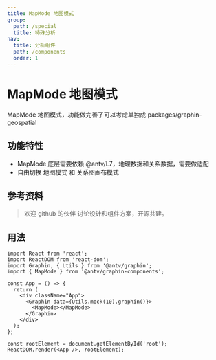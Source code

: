 ```yaml
---
title: MapMode 地图模式
group:
  path: /special
  title: 特殊分析
nav:
  title: 分析组件
  path: /components
  order: 1
---
```


# MapMode 地图模式

MapMode 地图模式，功能做完善了可以考虑单独成 packages/graphin-geospatial

## 功能特性

- MapMode 底层需要依赖 @antv/L7，地理数据和关系数据，需要做适配
- 自由切换 地图模式 和 关系图画布模式

## 参考资料

> 欢迎 github 的伙伴 讨论设计和组件方案，开源共建。

## 用法

```tsx | pure
import React from 'react';
import ReactDOM from 'react-dom';
import Graphin, { Utils } from '@antv/graphin';
import { MapMode } from '@antv/graphin-components';

const App = () => {
  return (
    <div className="App">
      <Graphin data={Utils.mock(10).graphin()}>
        <MapMode></MapMode>
      </Graphin>
    </div>
  );
};

const rootElement = document.getElementById('root');
ReactDOM.render(<App />, rootElement);
```
